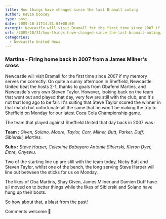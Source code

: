 ```yaml
---
title: How things have changed since the last Bramall outing
author: Kevin Doocey
type: post
date: 2009-10-31T14:51:04+00:00
excerpt: Newcastle will visit Bramall for the first time since 2007 if my memory serves me..
url: /2009/10/31/how-things-have-changed-since-the-last-bramall-outing/
categories:
  - Newcastle United News
---
```


### Martins - Firing home back in 2007 from a James Milner's cross

Newcastle will visit Bramall for the first time since 2007 if my memory serves me correctly. On quite a sunny afternoon in Sheffield, Newcastle United beat the hosts 2-1, thanks to goals from Obafemi Martins, and Newcastle's very own Steven Taylor. However, looking back on the team that went out and played that day, very few are still with the club, and it's not that long ago to be fair. It's suiting that Steve Taylor scored the winner in that match but unfortunate all the same that he won't be making the trip to Sheffield on Monday for our latest Coca Cola Championship game.

The team that played against Sheffield United that day back in 2007 was :

**Team :** _Given, Solano, Moore, Taylor, Carr, Milner, Butt, Parker, Duff, Sibierski, Martins_.

**Subs :** _Steve Harper, Celestine Babayaro Antonie Sibierski, Kieron Dyer, Emre, Onyewu._

Two of the starting line up are still with the team today, Nicky Butt and Steven Taylor, whilst one of the bench, the long serving Steve Harper will line out between the sticks for us on Monday.

The likes of Oba Martins, Shay Given, James Milner and Damien Duff have all moved on to better things while the likes of Sibierski and Solano have hung up their boots.

So how about that, a blast from the past!

Comments welcome 🙂
